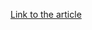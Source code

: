 [Link to the article](https://thehackernews.com/2024/11/interpol-busts-african-cybercrime-1006.html)
